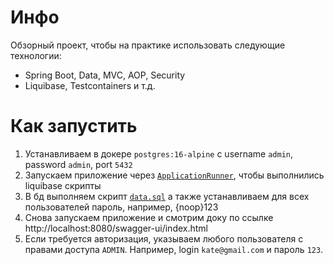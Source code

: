 # Инфо
Обзорный проект, чтобы на практике использовать следующие технологии:
- Spring Boot, Data, MVC, AOP, Security
- Liquibase, Testcontainers и т.д.
# Как запустить
1. Устанавливаем в докере `postgres:16-alpine` с username `admin`, password `admin`, port `5432`
2. Запускаем приложение через [`ApplicationRunner`](src/main/java/com/kornienko/spring/ApplicationRunner.java), чтобы выполнились liquibase скрипты
3. В бд выполняем скрипт [`data.sql`](src/test/resources/sql/data.sql) а также устанавливаем для всех пользователей пароль, например, {noop}123
4. Снова запускаем приложение и смотрим доку по ссылке http://localhost:8080/swagger-ui/index.html
5. Если требуется авторизация, указываем любого пользователя с правами доступа `ADMIN`. Например, login `kate@gmail.com` и пароль `123`.

